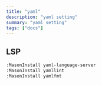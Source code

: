 ```yaml
---
title: "yaml"
description: "yaml setting"
summary: "yaml setting"
tags: ["docs"]
---
```


## LSP

```bash
:MasonInstall yaml-language-server
:MasonInstall yamllint
:MasonInstall yamlfmt
```
